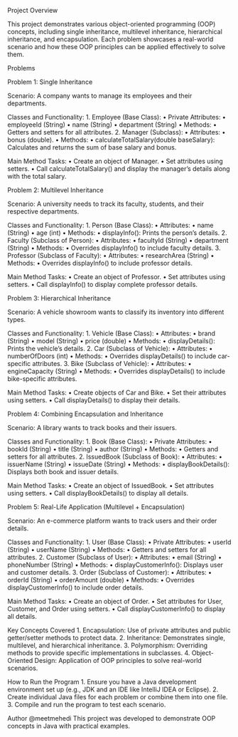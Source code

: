 Project Overview

This project demonstrates various object-oriented programming (OOP) concepts, including single inheritance, multilevel inheritance, hierarchical inheritance, and encapsulation. Each problem showcases a real-world scenario and how these OOP principles can be applied effectively to solve them.

Problems

Problem 1: Single Inheritance

Scenario:
A company wants to manage its employees and their departments.

Classes and Functionality:
	1.	Employee (Base Class):
	•	Private Attributes:
	•	employeeId (String)
	•	name (String)
	•	department (String)
	•	Methods:
	•	Getters and setters for all attributes.
	2.	Manager (Subclass):
	•	Attributes:
	•	bonus (double).
	•	Methods:
	•	calculateTotalSalary(double baseSalary): Calculates and returns the sum of base salary and bonus.

Main Method Tasks:
	•	Create an object of Manager.
	•	Set attributes using setters.
	•	Call calculateTotalSalary() and display the manager’s details along with the total salary.

 Problem 2: Multilevel Inheritance

Scenario:
A university needs to track its faculty, students, and their respective departments.

Classes and Functionality:
	1.	Person (Base Class):
	•	Attributes:
	•	name (String)
	•	age (int)
	•	Methods:
	•	displayInfo(): Prints the person’s details.
	2.	Faculty (Subclass of Person):
	•	Attributes:
	•	facultyId (String)
	•	department (String)
	•	Methods:
	•	Overrides displayInfo() to include faculty details.
	3.	Professor (Subclass of Faculty):
	•	Attributes:
	•	researchArea (String)
	•	Methods:
	•	Overrides displayInfo() to include professor details.

Main Method Tasks:
	•	Create an object of Professor.
	•	Set attributes using setters.
	•	Call displayInfo() to display complete professor details.

 Problem 3: Hierarchical Inheritance

Scenario:
A vehicle showroom wants to classify its inventory into different types.

Classes and Functionality:
	1.	Vehicle (Base Class):
	•	Attributes:
	•	brand (String)
	•	model (String)
	•	price (double)
	•	Methods:
	•	displayDetails(): Prints the vehicle’s details.
	2.	Car (Subclass of Vehicle):
	•	Attributes:
	•	numberOfDoors (int)
	•	Methods:
	•	Overrides displayDetails() to include car-specific attributes.
	3.	Bike (Subclass of Vehicle):
	•	Attributes:
	•	engineCapacity (String)
	•	Methods:
	•	Overrides displayDetails() to include bike-specific attributes.

Main Method Tasks:
	•	Create objects of Car and Bike.
	•	Set their attributes using setters.
	•	Call displayDetails() to display their details.

 Problem 4: Combining Encapsulation and Inheritance

Scenario:
A library wants to track books and their issuers.

Classes and Functionality:
	1.	Book (Base Class):
	•	Private Attributes:
	•	bookId (String)
	•	title (String)
	•	author (String)
	•	Methods:
	•	Getters and setters for all attributes.
	2.	IssuedBook (Subclass of Book):
	•	Attributes:
	•	issuerName (String)
	•	issueDate (String)
	•	Methods:
	•	displayBookDetails(): Displays both book and issuer details.

Main Method Tasks:
	•	Create an object of IssuedBook.
	•	Set attributes using setters.
	•	Call displayBookDetails() to display all details.

 Problem 5: Real-Life Application (Multilevel + Encapsulation)

Scenario:
An e-commerce platform wants to track users and their order details.

Classes and Functionality:
	1.	User (Base Class):
	•	Private Attributes:
	•	userId (String)
	•	userName (String)
	•	Methods:
	•	Getters and setters for all attributes.
	2.	Customer (Subclass of User):
	•	Attributes:
	•	email (String)
	•	phoneNumber (String)
	•	Methods:
	•	displayCustomerInfo(): Displays user and customer details.
	3.	Order (Subclass of Customer):
	•	Attributes:
	•	orderId (String)
	•	orderAmount (double)
	•	Methods:
	•	Overrides displayCustomerInfo() to include order details.

Main Method Tasks:
	•	Create an object of Order.
	•	Set attributes for User, Customer, and Order using setters.
	•	Call displayCustomerInfo() to display all details.

 Key Concepts Covered
	1.	Encapsulation: Use of private attributes and public getter/setter methods to protect data.
	2.	Inheritance: Demonstrates single, multilevel, and hierarchical inheritance.
	3.	Polymorphism: Overriding methods to provide specific implementations in subclasses.
	4.	Object-Oriented Design: Application of OOP principles to solve real-world scenarios.

 How to Run the Program
	1.	Ensure you have a Java development environment set up (e.g., JDK and an IDE like IntelliJ IDEA or Eclipse).
	2.	Create individual Java files for each problem or combine them into one file.
	3.	Compile and run the program to test each scenario.

Author
@meetmehedi
This project was developed to demonstrate OOP concepts in Java with practical examples.
